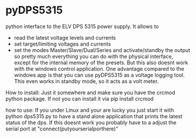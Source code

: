 # pyDPS5315
python interface to the ELV DPS 5315 power supply. It allows to
 * read the latest voltage levels and currents
 * set target/limiting voltages and currents
 * set the modes Master/Slave/Dual/Series and activate/standby the output
so pretty much everything you can do with the physical interface, except for the internal memory of the presets. But this also doesnt work with the windows control application. 
One advantage compared to the windows app is that you can use pyDPS5315 as a voltage logging tool. This even works in standby mode, so it acts as a volt meter.

How to install:
Just it somewhere and make sure you have the crcmod python package. If not you can install it via 
pip install crcmod

how to use:
If you under Linux and your are lucky you just start it with 
python dps5315.py to have a stand alone application that prints the latest status of the dps.
If this doesnt work you probably have to a adjust the serial port at
"connect(putyourserialporthere)"
